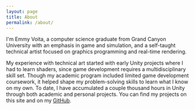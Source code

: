 ```yaml
---
layout: page
title: About
permalink: /about/
---
```


<!-- 
I'm Emmy Voita, aspiring technical artist, and a computer science graduate from Grand Canyon University (GCU). Born and raised in Arizona, I chose to stay in-state for my education deciding to pursue a degree in computer science at GCU, which I took with an emphasis in game and simulation. Despite the emphasis description, I only had a couple of classes that incoporated some element of game development... which was very disappointing to say the least. However, my education still fostered my passion for game development and honed my ability to tackle the complex problems that are everywhere in the feild.

Game development, even at its simplest, requires a multidisciplinary skill set. In my efforts to explore and learn different aspects of game development, I used to spend a lot of time making pixel art for some simple Unity projects. These projects often started with ambitious plans but were rarely finished, yet they inevitably led me to learning about shaders.

From there, I dove into learning shaders, a journey that was largley inspired by Sebastian Lague, Freya Holmér, and Acerola. If you have any interest in learning computer graphics, watch them all, they make fantastic educational videos.

My understanding took a significant leap during the one computer graphics course in my major, where I had the oppurtunity to take an alternative apporach to some projects. This flexibility allowed me to explore and learn OpenGL and GLSL, which provided a much better understanding of how graphics pipelines work at a lower level compared to Unity's high-level API. That is where these projects are from [][].

In the summer of 2024, I decided to try and learn Vulkan based of the recommendations of technical artists in the industry, which I talk about in [this](/posts/Learning-Vulkan/) post. Like learning OpenGL, learning such a low-level graphics API significantly deepened my understanding of computer graphics. I love that I can revisit educational content now and fully grasp concepts that once were very confusing.

To date, I've accumulated a couple thousand hours in Unity working on personal projects (often unfinished because of new ideas and distractions) and educational projects, which has given me a strong foundation. While Unity has been my primary focus, I’m actively expanding my expertise to include other game engines like Unreal and Godot to build a more versatile and comprehensive skill set. I’m looking forward to sharing projects from these engines in the future.
-->




I'm Emmy Voita, a computer science graduate from Grand Canyon University with an emphasis in game and simulation, and a self-taught technical artist focused on graphics programming and real-time rendering. 

My experience with technical art started with early Unity projects where I had to learn shaders, since game development requires a multidisciplinary skill set. Though my academic program included limited game development coursework, it helped shape my problem-solving skills to learn what I know on my own. To date, I have accumulated a couple thousand hours in Unity through both academic and personal projects. You can find my projects on this site and on my [GitHub](https://github.com/EmmyVoita).


<!--

I initally felt stuck in my understanding. I had one class on computer graphics where I spent as much time as I could learning, which is where these projects are from [] []. I want to thank my professor for allowing me to go an alternative route on some projects that allowed me to learn more, and get a deeper understanding of computer graphics as a whole. learning OpenGL and GLSL helped me get a much better understanding of how things actually work since they are lower-level API than what Unity provides, which is very high-level.

I love that I can go back and watch videos and understand everything that they talk about. 

I ended up following in-depth tutorials and watching videos on low-level graphics concepts. 

(that I rarely remember to finish before getting sidetracked with another interest)


which is definitley too much time for knowing only one game engine. At some point I will force myself to switch to another game engine (probably Unreal and Godot) so I can have a more broad skill set. 
-->











